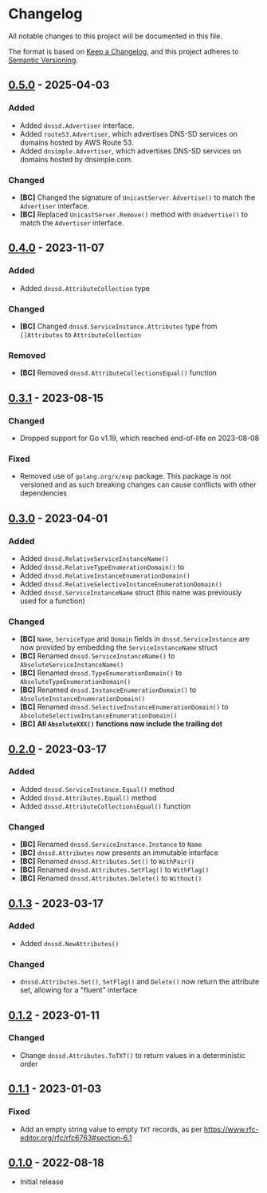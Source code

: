 # Changelog

All notable changes to this project will be documented in this file.

The format is based on [Keep a Changelog], and this project adheres to
[Semantic Versioning].

<!-- references -->

[keep a changelog]: https://keepachangelog.com/en/1.0.0/
[semantic versioning]: https://semver.org/spec/v2.0.0.html

## [0.5.0] - 2025-04-03

### Added

- Added `dnssd.Advertiser` interface.
- Added `route53.Advertiser`, which advertises DNS-SD services on domains hosted by AWS Route 53.
- Added `dnsimple.Advertiser`, which advertises DNS-SD services on domains hosted by dnsimple.com.

### Changed

- **[BC]** Changed the signature of `UnicastServer.Advertise()` to match the
  `Advertiser` interface.
- **[BC]** Replaced `UnicastServer.Remove()` method with `Unadvertise()` to
  match the `Advertiser` interface.

## [0.4.0] - 2023-11-07

### Added

- Added `dnssd.AttributeCollection` type

### Changed

- **[BC]** Changed `dnssd.ServiceInstance.Attributes` type from `[]Attributes` to `AttributeCollection`

### Removed

- **[BC]** Removed `dnssd.AttributeCollectionsEqual()` function

## [0.3.1] - 2023-08-15

### Changed

- Dropped support for Go v1.19, which reached end-of-life on 2023-08-08

### Fixed

- Removed use of `golang.org/x/exp` package. This package is not versioned and
  as such breaking changes can cause conflicts with other dependencies

## [0.3.0] - 2023-04-01

### Added

- Added `dnssd.RelativeServiceInstanceName()`
- Added `dnssd.RelativeTypeEnumerationDomain()` to
- Added `dnssd.RelativeInstanceEnumerationDomain()`
- Added `dnssd.RelativeSelectiveInstanceEnumerationDomain()`
- Added `dnssd.ServiceInstanceName` struct (this name was previously used for a function)

### Changed

- **[BC]** `Name`, `ServiceType` and `Domain` fields in `dnssd.ServiceInstance` are now provided by embedding the `ServiceInstanceName` struct
- **[BC]** Renamed `dnssd.ServiceInstanceName()` to `AbsoluteServiceInstanceName()`
- **[BC]** Renamed `dnssd.TypeEnumerationDomain()` to `AbsoluteTypeEnumerationDomain()`
- **[BC]** Renamed `dnssd.InstanceEnumerationDomain()` to `AbsoluteInstanceEnumerationDomain()`
- **[BC]** Renamed `dnssd.SelectiveInstanceEnumerationDomain()` to `AbsoluteSelectiveInstanceEnumerationDomain()`
- **[BC]** **All `AbsoluteXXX()` functions now include the trailing dot**

## [0.2.0] - 2023-03-17

### Added

- Added `dnssd.ServiceInstance.Equal()` method
- Added `dnssd.Attributes.Equal()` method
- Added `dnssd.AttributeCollectionsEqual()` function

### Changed

- **[BC]** Renamed `dnssd.ServiceInstance.Instance` to `Name`
- **[BC]** `dnssd.Attributes` now presents an immutable interface
- **[BC]** Renamed `dnssd.Attributes.Set()` to `WithPair()`
- **[BC]** Renamed `dnssd.Attributes.SetFlag()` to `WithFlag()`
- **[BC]** Renamed `dnssd.Attributes.Delete()` to `Without()`

## [0.1.3] - 2023-03-17

### Added

- Added `dnssd.NewAttributes()`

### Changed

- `dnssd.Attributes.Set()`, `SetFlag()` and `Delete()` now return the attribute set, allowing for a "fluent" interface

## [0.1.2] - 2023-01-11

### Changed

- Change `dnssd.Attributes.ToTXT()` to return values in a deterministic order

## [0.1.1] - 2023-01-03

### Fixed

- Add an empty string value to empty `TXT` records, as per https://www.rfc-editor.org/rfc/rfc6763#section-6.1

## [0.1.0] - 2022-08-18

- Initial release

<!-- references -->

[unreleased]: https://github.com/dogmatiq/dissolve
[0.1.0]: https://github.com/dogmatiq/dissolve/releases/tag/v0.1.0
[0.1.1]: https://github.com/dogmatiq/dissolve/releases/tag/v0.1.1
[0.1.2]: https://github.com/dogmatiq/dissolve/releases/tag/v0.1.2
[0.1.3]: https://github.com/dogmatiq/dissolve/releases/tag/v0.1.3
[0.2.0]: https://github.com/dogmatiq/dissolve/releases/tag/v0.2.0
[0.3.0]: https://github.com/dogmatiq/dissolve/releases/tag/v0.3.0
[0.3.1]: https://github.com/dogmatiq/dissolve/releases/tag/v0.3.1
[0.4.0]: https://github.com/dogmatiq/dissolve/releases/tag/v0.4.0
[0.5.0]: https://github.com/dogmatiq/dissolve/releases/tag/v0.5.0

<!-- version template
## [0.0.1] - YYYY-MM-DD

### Added
### Changed
### Deprecated
### Removed
### Fixed
### Security
-->
